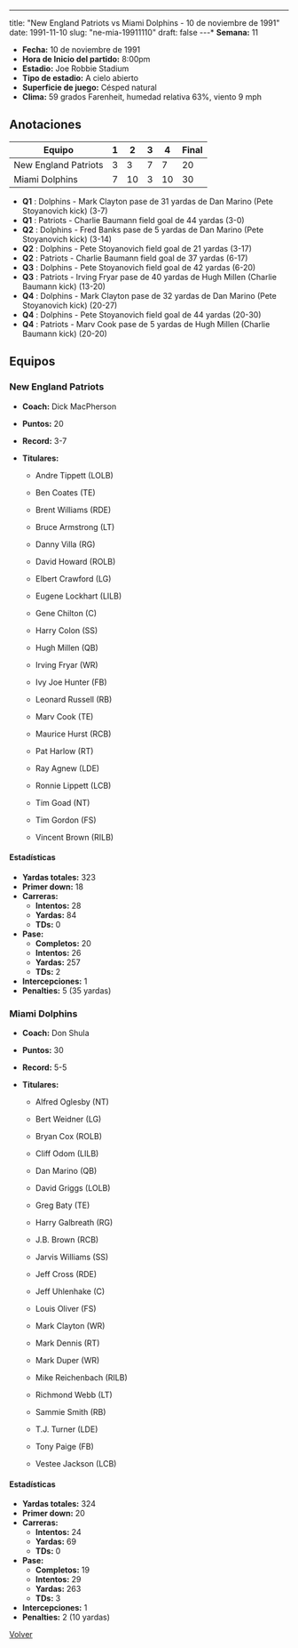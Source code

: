 ---
title: "New England Patriots vs Miami Dolphins - 10 de noviembre de 1991"
date: 1991-11-10
slug: "ne-mia-19911110"
draft: false
---* **Semana:** 11
* **Fecha:** 10 de noviembre de 1991
* **Hora de Inicio del partido:** 8:00pm
* **Estadio:** Joe Robbie Stadium
* **Tipo de estadio:** A cielo abierto
* **Superficie de juego:** Césped natural
* **Clima:** 59 grados Farenheit, humedad relativa 63%, viento 9 mph




## Anotaciones
| Equipo | 1 | 2 | 3 | 4 | Final |
|--------|---|---|---|---|-------|
| New England Patriots  | 3 | 3 | 7 | 7  | 20 |
| Miami Dolphins  | 7 | 10 | 3 | 10  | 30 |
* **Q1** : Dolphins - Mark Clayton pase de 31 yardas de Dan Marino (Pete Stoyanovich kick) (3-7)
* **Q1** : Patriots - Charlie Baumann field goal de 44 yardas (3-0)
* **Q2** : Dolphins - Fred Banks pase de 5 yardas de Dan Marino (Pete Stoyanovich kick) (3-14)
* **Q2** : Dolphins - Pete Stoyanovich field goal de 21 yardas (3-17)
* **Q2** : Patriots - Charlie Baumann field goal de 37 yardas (6-17)
* **Q3** : Dolphins - Pete Stoyanovich field goal de 42 yardas (6-20)
* **Q3** : Patriots - Irving Fryar pase de 40 yardas de Hugh Millen (Charlie Baumann kick) (13-20)
* **Q4** : Dolphins - Mark Clayton pase de 32 yardas de Dan Marino (Pete Stoyanovich kick) (20-27)
* **Q4** : Dolphins - Pete Stoyanovich field goal de 44 yardas (20-30)
* **Q4** : Patriots - Marv Cook pase de 5 yardas de Hugh Millen (Charlie Baumann kick) (20-20)


## Equipos


### New England Patriots
* **Coach:** Dick MacPherson
* **Puntos:** 20
* **Record:** 3-7
* **Titulares:** 

  * Andre Tippett (LOLB) 

  * Ben Coates (TE) 

  * Brent Williams (RDE) 

  * Bruce Armstrong (LT) 

  * Danny Villa (RG) 

  * David Howard (ROLB) 

  * Elbert Crawford (LG) 

  * Eugene Lockhart (LILB) 

  * Gene Chilton (C) 

  * Harry Colon (SS) 

  * Hugh Millen (QB) 

  * Irving Fryar (WR) 

  * Ivy Joe Hunter (FB) 

  * Leonard Russell (RB) 

  * Marv Cook (TE) 

  * Maurice Hurst (RCB) 

  * Pat Harlow (RT) 

  * Ray Agnew (LDE) 

  * Ronnie Lippett (LCB) 

  * Tim Goad (NT) 

  * Tim Gordon (FS) 

  * Vincent Brown (RILB) 

#### Estadísticas
* **Yardas totales:** 323
* **Primer down:** 18
* **Carreras:**
  * **Intentos:** 28
  * **Yardas:** 84
  * **TDs:** 0
* **Pase:**
  * **Completos:** 20
  * **Intentos:** 26
  * **Yardas:** 257
  * **TDs:** 2
* **Intercepciones:** 1
* **Penalties:** 5 (35 yardas)

### Miami Dolphins
* **Coach:** Don Shula
* **Puntos:** 30
* **Record:** 5-5
* **Titulares:** 

  * Alfred Oglesby (NT) 

  * Bert Weidner (LG) 

  * Bryan Cox (ROLB) 

  * Cliff Odom (LILB) 

  * Dan Marino (QB) 

  * David Griggs (LOLB) 

  * Greg Baty (TE) 

  * Harry Galbreath (RG) 

  * J.B. Brown (RCB) 

  * Jarvis Williams (SS) 

  * Jeff Cross (RDE) 

  * Jeff Uhlenhake (C) 

  * Louis Oliver (FS) 

  * Mark Clayton (WR) 

  * Mark Dennis (RT) 

  * Mark Duper (WR) 

  * Mike Reichenbach (RILB) 

  * Richmond Webb (LT) 

  * Sammie Smith (RB) 

  * T.J. Turner (LDE) 

  * Tony Paige (FB) 

  * Vestee Jackson (LCB) 

#### Estadísticas
* **Yardas totales:** 324
* **Primer down:** 20
* **Carreras:**
  * **Intentos:** 24
  * **Yardas:** 69
  * **TDs:** 0
* **Pase:**
  * **Completos:** 19
  * **Intentos:** 29
  * **Yardas:** 263
  * **TDs:** 3
* **Intercepciones:** 1
* **Penalties:** 2 (10 yardas)


[Volver](/historia/1991)
